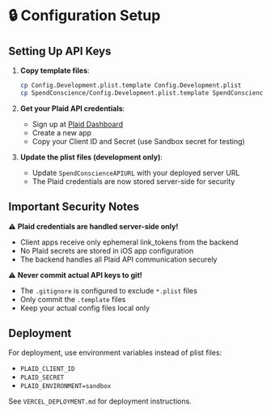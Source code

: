 # 🔒 Configuration Setup

## Setting Up API Keys

1. **Copy template files**:
   ```bash
   cp Config.Development.plist.template Config.Development.plist
   cp SpendConscience/Config.Development.plist.template SpendConscience/Config.Development.plist
   ```

2. **Get your Plaid API credentials**:
   - Sign up at [Plaid Dashboard](https://dashboard.plaid.com/)
   - Create a new app
   - Copy your Client ID and Secret (use Sandbox secret for testing)

3. **Update the plist files (development only)**:
   - Update `SpendConscienceAPIURL` with your deployed server URL
   - The Plaid credentials are now stored server-side for security

## Important Security Notes

⚠️ **Plaid credentials are handled server-side only!**
- Client apps receive only ephemeral link_tokens from the backend
- No Plaid secrets are stored in iOS app configuration
- The backend handles all Plaid API communication securely

⚠️ **Never commit actual API keys to git!**
- The `.gitignore` is configured to exclude `*.plist` files
- Only commit the `.template` files
- Keep your actual config files local only

## Deployment

For deployment, use environment variables instead of plist files:
- `PLAID_CLIENT_ID`
- `PLAID_SECRET`
- `PLAID_ENVIRONMENT=sandbox`

See `VERCEL_DEPLOYMENT.md` for deployment instructions.